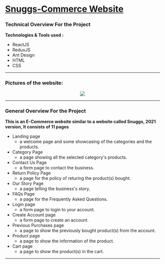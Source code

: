 # [Snuggs-Commerce Website](https://snuggs-commerce.netlify.app/)


### Technical Overview For the Project

**Technologies & Tools used :**

- ReactJS
- ReduxJS
- Ant Design
- HTML
- CSS

<hr>

### Pictures of the website:

<p align="center">
<img src="https://firebasestorage.googleapis.com/v0/b/portfolio-ee47d.appspot.com/o/snuggscommerceProject%2FHomePageWeb.png?alt=media">
</p>

<hr/>

### General Overview For the Project

**This is an E-Commerce website similar to a website called Snuggs, 2021 version, It consists of 11 pages**

- Landing page
  - a welcome page and some showcasing of the categories and the products.
- Category Page
  - a page showing all the selected category's products.
- Contact Us Page
  - a form page to contact the business.
- Return Policy Page
  - a page for the policy of returing the product(s) bought.
- Our Story Page
  - a page telling the business's story.
- FAQs Page
  - a page for the Frequently Asked Questions.
- Login page
  - a form page to login to your account.
- Create Account page
  - a form page to create an account.
- Previous Purchases page
  - a page to show the previously bought product(s) from the account.
- Product page
  - a page to show the information of the product.
- Cart page
  - a page to show the product(s) in the cart.

<hr>


